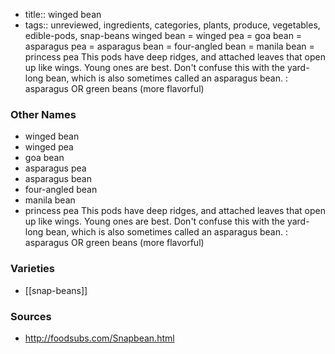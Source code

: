 - title:: winged bean
- tags:: unreviewed, ingredients, categories, plants, produce, vegetables, edible-pods, snap-beans
winged bean = winged pea = goa bean = asparagus pea = asparagus bean = four-angled bean = manila bean = princess pea This pods have deep ridges, and attached leaves that open up like wings. Young ones are best. Don't confuse this with the yard-long bean, which is also sometimes called an asparagus bean. : asparagus OR green beans (more flavorful)

### Other Names

* winged bean
* winged pea
* goa bean
* asparagus pea
* asparagus bean
* four-angled bean
* manila bean
* princess pea This pods have deep ridges, and attached leaves that open up like wings. Young ones are best. Don't confuse this with the yard-long bean, which is also sometimes called an asparagus bean. : asparagus OR green beans (more flavorful)

### Varieties

* [[snap-beans]]

### Sources
* http://foodsubs.com/Snapbean.html
